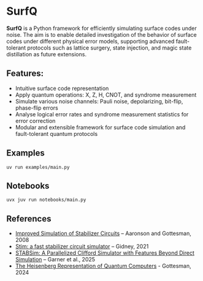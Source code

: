 # SurfQ

**SurfQ** is a Python framework for efficiently simulating surface codes under noise. The aim is to enable detailed investigation of the behavior of surface codes under different physical error models, supporting advanced fault-tolerant protocols such as lattice surgery, state injection, and magic state distillation as future extensions.

## Features:

- Intuitive surface code representation
- Apply quantum operations: X, Z, H, CNOT, and syndrome measurement
- Simulate various noise channels: Pauli noise, depolarizing, bit-flip, phase-flip errors
- Analyse logical error rates and syndrome measurement statistics for error correction
- Modular and extensible framework for surface code simulation and fault-tolerant quantum protocols

## Examples

```shell
uv run examples/main.py
```

## Notebooks

```shell
uvx juv run notebooks/main.py
```

## References

- [Improved Simulation of Stabilizer Circuits](https://arxiv.org/pdf/quant-ph/0406196v5) – Aaronson and Gottesman, 2008
- [Stim: a fast stabilizer circuit simulator](https://arxiv.org/abs/2103.02202) – Gidney, 2021
- [STABSim: A Parallelized Clifford Simulator with Features Beyond Direct Simulation](https://arxiv.org/abs/2507.03092) – Garner et al., 2025
- [The Heisenberg Representation of Quantum Computers](https://arxiv.org/abs/quant-ph/9807006) - Gottesman, 2024
